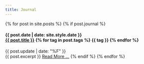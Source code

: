 ```yaml
---
title: Journal
---
```

{% for post in site.posts %}
{% if post.journal %}
<h4>
	<div class="date">{{ post.date | date: site.style.date }}</div>
	<a href="{{ post.id }}">{{ post.title }}</a>
{% for tag in post.tags %}	<span class="tag">{{ tag }}</span>
{% endfor %}</h4>
<div class="update">{{ post.update  | date: "%F" }}</div>
{{ post.excerpt }}
<a href="{{ post.id }}" class="read-more">Read More …</a>
{% endif %}
{% endfor %}
